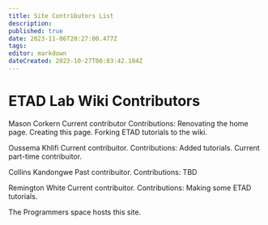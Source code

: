 ```yaml
---
title: Site Contributors List
description: 
published: true
date: 2023-11-06T20:27:00.477Z
tags: 
editor: markdown
dateCreated: 2023-10-27T00:03:42.184Z
---
```


# ETAD Lab Wiki Contributors 

Mason Corkern
Current contributor
Contributions:
Renovating the home page.
Creating this page.
Forking ETAD tutorials to the wiki.

Oussema Khlifi
Current contribuitor. 
Contributions:
Added tutorials.
Current part-time contribuitor.

Collins Kandongwe
Past contribuitor.
Contributions:
TBD

Remington White
Current contribuitor.
Contributions:
Making some ETAD tutorials.

The Programmers space hosts this site. 